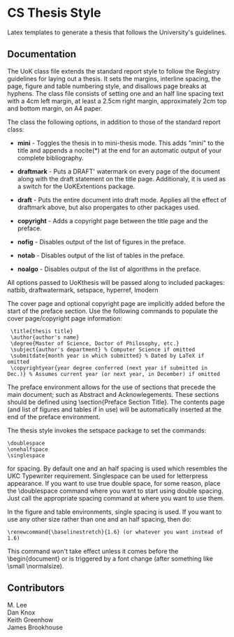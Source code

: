 # CS Thesis Style

Latex templates to generate a thesis that follows the University's guidelines.

## Documentation

 The UoK class file extends the standard report style to follow the Registry
 guidelines for laying out a thesis. It sets the margins, interline spacing,
 the page, figure and table numbering style, and disallows page breaks at
 hyphens. The class file consists of setting one and an half line spacing text
 with a 4cm left margin, at least a 2.5cm right margin, approximately 2cm top
 and bottom margin, on A4 paper.
 
 The class the following options, in addition to those of the standard report
 class:

* __mini__ - Toggles the thesis in to mini-thesis mode. This adds "mini" to the
title and appends a nocite(*) at the end for an automatic output of
your complete bibliography.
    
* __draftmark__ - Puts a DRAFT' watermark on every page of the document along
with the draft statement on the title page. Additionaly, it
is used as a switch for the UoKExtentions package.
    
* __draft__ - Puts the entire document into draft mode. Applies all the effect
of draftmark above, but also propergates to other packages used.

* __copyright__ - Adds a copyright page between the title page and the preface.
    
* __nofig__ - Disables output of the list of figures in the preface.
    
* __notab__ - Disables output of the list of tables in the preface.
    
* __noalgo__ - Disables output of the list of algorithms in the preface.
 
 All options passed to UoKthesis will be passed along to included packages:
natbib, draftwatermark, setspace, hyperref, lmodern

 The cover page and optional copyright page are implicitly added before the
 start of the preface section. Use the following commands to populate the 
 cover page/copyright page information:

     \title{thesis title}
     \author{author's name} 
     \degree{Master of Science, Doctor of Philosophy, etc.} 
     \subject{author's department} % Computer Science if omitted 
     \submitdate{month year in which submitted} % Dated by LaTeX if omitted 
     \copyrightyear{year degree conferred (next year if submitted in Dec.)} % Assumes current year (or next year, in December) if omitted 
 
 The preface environment allows for the use of sections that precede the main
 document; such as Abstract and  Acknowlegements. These sections should be
 defined using \section{Preface Section Title}. The contents page (and list of
 figures and tables if in use) will be automatically inserted at the end of the
 preface environment.

 The thesis style invokes the setspace package to set the commands:   

    \doublespace   
    \onehalfspace   
    \singlespace  
 for spacing. By default one and an half spacing is used which resembles the
 UKC Typewriter requirement. Singlespace can be used for letterpress
 appearance. If you want to use true double space, for some reason, place the
 \doublespace command where you want to start using double spacing. Just call
 the appropriate spacing command at where you want to use them.
 
 In the figure and table environments, single spacing is used. If you want to
 use any other size rather than one and an half spacing, then do:

 	\renewcommand{\baselinestretch}{1.6} (or whatever you want instead of 1.6)
 This command won't take effect unless it comes before the \begin{document} or
 is triggered by a font change (after something like \small \normalsize).

 ## Contributors
 M. Lee   
 Dan Knox   
 Keith Greenhow    
 James Brookhouse    
